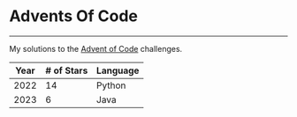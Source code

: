 # Advents Of Code
---
My solutions to the [Advent of Code](https://adventofcode.com/) challenges.

| Year | # of Stars | Language |
|------|------------|----------|
| 2022 | 14         | Python   |
| 2023 | 6          | Java     |